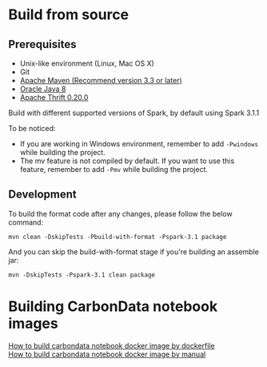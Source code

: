 <!--
    Licensed to the Apache Software Foundation (ASF) under one or more 
    contributor license agreements.  See the NOTICE file distributed with
    this work for additional information regarding copyright ownership. 
    The ASF licenses this file to you under the Apache License, Version 2.0
    (the "License"); you may not use this file except in compliance with 
    the License.  You may obtain a copy of the License at

      http://www.apache.org/licenses/LICENSE-2.0

    Unless required by applicable law or agreed to in writing, software 
    distributed under the License is distributed on an "AS IS" BASIS, 
    WITHOUT WARRANTIES OR CONDITIONS OF ANY KIND, either express or implied.
    See the License for the specific language governing permissions and 
    limitations under the License.
-->

# Build from source

## Prerequisites

* Unix-like environment (Linux, Mac OS X)
* Git
* [Apache Maven (Recommend version 3.3 or later)](https://maven.apache.org/download.cgi)
* [Oracle Java 8](http://www.oracle.com/technetwork/java/javase/downloads/index.html)
* [Apache Thrift 0.20.0](http://archive.apache.org/dist/thrift/0.20.0/)

Build with different supported versions of Spark, by default using Spark 3.1.1

To be noticed:
 - If you are working in Windows environment, remember to add `-Pwindows` while building the project.
 - The mv feature is not compiled by default. If you want to use this feature, remember to add `-Pmv` while building the project.

## Development

To build the format code after any changes, please follow the below command:

```shell
mvn clean -DskipTests -Pbuild-with-format -Pspark-3.1 package
```

And you can skip the build-with-format stage if you're building an assemble jar:

```shell
mvn -DskipTests -Pspark-3.1 clean package
```

# Building CarbonData notebook images
[How to build carbondata notebook docker image by dockerfile](#How-to-build-carbondata-notebook-docker-image-by-dockerfile.md)  
[How to build carbondata notebook docker image by manual](#How-to-build-carbondata-notebook-docker-image-by-manual.md)
